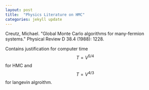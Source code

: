 ```yaml
---
layout: post
title:  "Physics Literature on HMC"
categories: jekyll update
---
```


Creutz, Michael. "Global Monte Carlo algorithms for many-fermion systems." Physical Review D 38.4 (1988): 1228.

Contains justification for computer time $$T=V^{5/4}$$ for HMC and $$T=V^{4/3}$$ for langevin algroithm.

